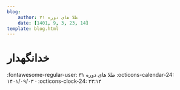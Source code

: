```yaml
---
blog:
    author: طلا های دوره ۳۱
    date: [1401, 9, 3, 23, 14]
template: blog.html
---
```

# خدانگهدار
<div class="blog-info" markdown>
<span class="blog-author">
:fontawesome-regular-user: طلا های دوره ۳۱
</span>
<span class="blog-date">
:octicons-calendar-24: ۱۴۰۱/۰۹/۰۳ · :octicons-clock-24: ۲۳:۱۴
</span>
</div>

